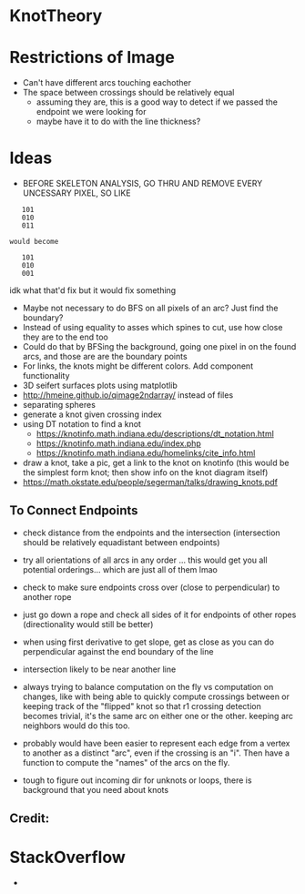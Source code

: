 # KnotTheory

# Restrictions of Image
 - Can't have different arcs touching eachother
 - The space between crossings should be relatively equal
   - assuming they are, this is a good way to detect if we passed the endpoint we were looking for
   - maybe have it to do with the line thickness?

# Ideas
 - BEFORE SKELETON ANALYSIS, GO THRU AND REMOVE EVERY UNCESSARY PIXEL, SO LIKE 
 ```
    101
    010
    011
 ```
    would become
 ```
    101
    010
    001
 ```
 idk what that'd fix but it would fix something
 - Maybe not necessary to do BFS on all pixels of an arc? Just find the boundary?
 - Instead of using equality to asses which spines to cut, use how close they are to the end too
 - Could do that by BFSing the background, going one pixel in on the found arcs, and those are are the boundary points
 - For links, the knots might be different colors. Add component functionality
 - 3D seifert surfaces plots using matplotlib
 - http://hmeine.github.io/qimage2ndarray/ instead of files
 - separating spheres
 - generate a knot given crossing index
 - using DT notation to find a knot
    - https://knotinfo.math.indiana.edu/descriptions/dt_notation.html
    - https://knotinfo.math.indiana.edu/index.php 
    - https://knotinfo.math.indiana.edu/homelinks/cite_info.html
 - draw a knot, take a pic, get a link to the knot on knotinfo (this would be the simplest form knot; then show info on the knot diagram itself)
 - https://math.okstate.edu/people/segerman/talks/drawing_knots.pdf
 

## To Connect Endpoints
 - check distance from the endpoints and the intersection (intersection should be relatively equadistant between endpoints)
 - try all orientations of all arcs in any order ... this would get you all potential orderings... which are just all of them lmao
 - check to make sure endpoints cross over (close to perpendicular) to another rope
 - just go down a rope and check all sides of it for endpoints of other ropes (directionality would still be better)
 - when using first derivative to get slope, get as close as you can do perpendicular against the end boundary of the line
 - intersection likely to be near another line


- always trying to balance computation on the fly vs computation on changes, like with
being able to quickly compute crossings between or keeping track of the "flipped" knot so that
r1 crossing detection becomes trivial, it's the same arc on either one or the other.
keeping arc neighbors would do this too.
- probably would have been easier to represent each edge from a vertex to another as a distinct
  "arc", even if the crossing is an "i". Then have a function to compute the "names" of the arcs
  on the fly.
- tough to figure out incoming dir for unknots or loops, there is background that you need about knots

## Credit:
# StackOverflow
 - 